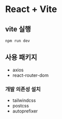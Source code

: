 # React + Vite


## vite 실행
```JS
npm run dev

```

## 사용 패키지
- axios
- react-router-dom

### 개발 의존성 설치


- tailwindcss
- postcss
- autoprefixer

